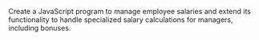 Create a JavaScript program to manage employee salaries and extend its functionality to handle specialized salary calculations for managers, including bonuses.